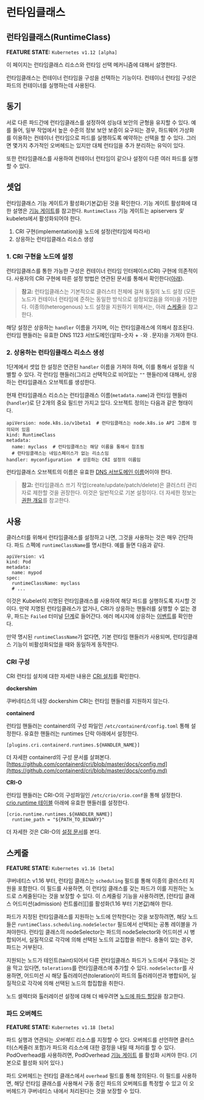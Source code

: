 # 런타임클래스

## 런타임클래스(RuntimeClass)

**FEATURE STATE:** `Kubernetes v1.12 [alpha]`

이 페이지는 런타임클래스 리소스와 런타임 선택 메커니즘에 대해서 설명한다.

런타임클래스는 컨테이너 런타임을 구성을 선택하는 기능이다. 컨테이너 런타임 구성은 파드의 컨테이너를 실행하는데 사용된다.

## 동기

서로 다른 파드간에 런타임클래스를 설정하여 성능대 보안의 균형을 유지할 수 있다. 예를 들어, 일부 작업에서 높은 수준의 정보 보안 보증이 요구되는 경우, 하드웨어 가상화를 이용하는 컨테이너 런타임으로 파드를 실행하도록 예약하는 선택을 할 수 있다. 그러면 몇가지 추가적인 오버헤드는 있지만 대체 런타임을 추가 분리하는 유익이 있다.

또한 런타임클래스를 사용하여 컨테이너 런타임이 같으나 설정이 다른 여러 파드를 실행할 수 있다.

## 셋업

런타임클래스 기능 게이트가 활성화(기본값)된 것을 확인한다. 기능 게이트 활성화에 대한 설명은 [기능 게이트](https://kubernetes.io/docs/reference/command-line-tools-reference/feature-gates/)를 참고한다. `RuntimeClass` 기능 게이트는 apiservers _및_ kubelets에서 활성화되어야 한다.

1. CRI 구현(implementation)을 노드에 설정(런타임에 따라서)
2. 상응하는 런타임클래스 리소스 생성

### 1. CRI 구현을 노드에 설정

런타임클래스를 통한 가능한 구성은 컨테이너 런타임 인터페이스(CRI) 구현에 의존적이다. 사용자의 CRI 구현에 따른 설정 방법은 연관된 문서를 통해서 확인한다([아래](https://kubernetes.io/ko/docs/concepts/containers/runtime-class/#cri-configuration)).

> **참고:** 런타임클래스는 기본적으로 클러스터 전체에 걸쳐 동질의 노드 설정 (모든 노드가 컨테이너 런타임에 준하는 동일한 방식으로 설정되었음을 의미)을 가정한다. 이종의(heterogenous) 노드 설정을 지원하기 위해서는, 아래 [스케줄](https://kubernetes.io/ko/docs/concepts/containers/runtime-class/#%EC%8A%A4%EC%BC%80%EC%A4%84)을 참고한다.

해당 설정은 상응하는 `handler` 이름을 가지며, 이는 런타임클래스에 의해서 참조된다. 런타임 핸들러는 유효한 DNS 1123 서브도메인(알파-숫자 + `-`와 `.`문자)을 가져야 한다.

### 2. 상응하는 런타임클래스 리소스 생성

1단계에서 셋업 한 설정은 연관된 `handler` 이름을 가져야 하며, 이를 통해서 설정을 식별할 수 있다. 각 런타임 핸들러(그리고 선택적으로 비어있는 `""` 핸들러)에 대해서, 상응하는 런타임클래스 오브젝트를 생성한다.

현재 런타임클래스 리소스는 런타임클래스 이름(`metadata.name`)과 런타임 핸들러 (`handler`)로 단 2개의 중요 필드만 가지고 있다. 오브젝트 정의는 다음과 같은 형태이다.

```
apiVersion: node.k8s.io/v1beta1  # 런타임클래스는 node.k8s.io API 그룹에 정의되어 있음
kind: RuntimeClass
metadata:
  name: myclass  # 런타임클래스는 해당 이름을 통해서 참조됨
  # 런타임클래스는 네임스페이스가 없는 리소스임
handler: myconfiguration  # 상응하는 CRI 설정의 이름임
```

런타임클래스 오브젝트의 이름은 유효한 [DNS 서브도메인 이름](https://kubernetes.io/ko/docs/concepts/overview/working-with-objects/names/#dns-%EC%84%9C%EB%B8%8C%EB%8F%84%EB%A9%94%EC%9D%B8-%EC%9D%B4%EB%A6%84)어이야 한다.

> **참고:** 런타임클래스 쓰기 작업(create/update/patch/delete)은 클러스터 관리자로 제한할 것을 권장한다. 이것은 일반적으로 기본 설정이다. 더 자세한 정보는 [권한 개요](https://kubernetes.io/docs/reference/access-authn-authz/authorization/)를 참고한다.

## 사용

클러스터를 위해서 런타임클래스를 설정하고 나면, 그것을 사용하는 것은 매우 간단하다. 파드 스펙에 `runtimeClassName`를 명시한다. 예를 들면 다음과 같다.

```
apiVersion: v1
kind: Pod
metadata:
  name: mypod
spec:
  runtimeClassName: myclass
  # ...
```

이것은 Kubelet이 지명된 런타임클래스를 사용하여 해당 파드를 실행하도록 지시할 것이다. 만약 지명된 런타임클래스가 없거나, CRI가 상응하는 핸들러를 실행할 수 없는 경우, 파드는 `Failed` 터미널 [단계](https://kubernetes.io/ko/docs/concepts/workloads/pods/pod-lifecycle/#%ED%8C%8C%EB%93%9C%EC%9D%98-%EB%8B%A8%EA%B3%84-phase)로 들어간다. 에러 메시지에 상응하는 [이벤트](https://kubernetes.io/docs/tasks/debug-application-cluster/debug-application-introspection/)를 확인한다.

만약 명시된 `runtimeClassName`가 없다면, 기본 런타임 핸들러가 사용되며, 런타임클래스 기능이 비활성화되었을 때와 동일하게 동작한다.

### CRI 구성

CRI 런타임 설치에 대한 자세한 내용은 [CRI 설치](https://kubernetes.io/ko/docs/setup/production-environment/container-runtimes/)를 확인한다.

**dockershim**

쿠버네티스의 내장 dockershim CRI는 런타임 핸들러를 지원하지 않는다.

**containerd**

런타임 핸들러는 containerd의 구성 파일인 `/etc/containerd/config.toml` 통해 설정한다. 유효한 핸들러는 runtimes 단락 아래에서 설정한다.

```
[plugins.cri.containerd.runtimes.${HANDLER_NAME}]
```

더 자세한 containerd의 구성 문서를 살펴본다. [https://github.com/containerd/cri/blob/master/docs/config.md](https://github.com/containerd/cri/blob/master/docs/config.md)

**CRI-O**

런타임 핸들러는 CRI-O의 구성파일인 `/etc/crio/crio.conf`을 통해 설정한다. [crio.runtime 테이블](https://github.com/cri-o/cri-o/blob/master/docs/crio.conf.5.md#crioruntime-table) 아래에 유효한 핸들러를 설정한다.

```
[crio.runtime.runtimes.${HANDLER_NAME}]
  runtime_path = "${PATH_TO_BINARY}"
```

더 자세한 것은 CRI-O의 [설정 문서](https://raw.githubusercontent.com/cri-o/cri-o/9f11d1d/docs/crio.conf.5.md)를 본다.

## 스케줄

**FEATURE STATE:** `Kubernetes v1.16 [beta]`

쿠버네티스 v1.16 부터, 런타임 클래스는 `scheduling` 필드를 통해 이종의 클러스터 지원을 포함한다. 이 필드를 사용하면, 이 런타임 클래스를 갖는 파드가 이를 지원하는 노드로 스케줄된다는 것을 보장할 수 있다. 이 스케줄링 기능을 사용하려면, \[런타임 클래스 어드미션(admission) 컨트롤러]\[]를 활성화(1.16 부터 기본값)해야 한다.

파드가 지정된 런타임클래스를 지원하는 노드에 안착한다는 것을 보장하려면, 해당 노드들은 `runtimeClass.scheduling.nodeSelector` 필드에서 선택되는 공통 레이블을 가져야한다. 런타임 클래스의 nodeSelector는 파드의 nodeSelector와 어드미션 시 병합되어서, 실질적으로 각각에 의해 선택된 노드의 교집합을 취한다. 충돌이 있는 경우, 파드는 거부된다.

지원되는 노드가 테인트(taint)되어서 다른 런타임클래스 파드가 노드에서 구동되는 것을 막고 있다면, `tolerations`를 런타임클래스에 추가할 수 있다. `nodeSelector`를 사용하면, 어드미션 시 해당 톨러레이션(toleration)이 파드의 톨러레이션과 병합되어, 실질적으로 각각에 의해 선택된 노드의 합집합을 취한다.

노드 셀렉터와 톨러레이션 설정에 대해 더 배우려면 [노드에 파드 할당](https://kubernetes.io/ko/docs/concepts/scheduling-eviction/assign-pod-node/)을 참고한다.

### 파드 오버헤드

**FEATURE STATE:** `Kubernetes v1.18 [beta]`

파드 실행과 연관되는 _오버헤드_ 리소스를 지정할 수 있다. 오버헤드를 선언하면 클러스터(스케줄러 포함)가 파드와 리소스에 대한 결정을 내릴 때 처리를 할 수 있다. PodOverhead를 사용하려면, PodOverhead [기능 게이트](https://kubernetes.io/docs/reference/command-line-tools-reference/feature-gates/) 를 활성화 시켜야 한다. (기본으로 활성화 되어 있다.)

파드 오버헤드는 런타임 클래스에서 `overhead` 필드를 통해 정의된다. 이 필드를 사용하면, 해당 런타임 클래스를 사용해서 구동 중인 파드의 오버헤드를 특정할 수 있고 이 오버헤드가 쿠버네티스 내에서 처리된다는 것을 보장할 수 있다.
